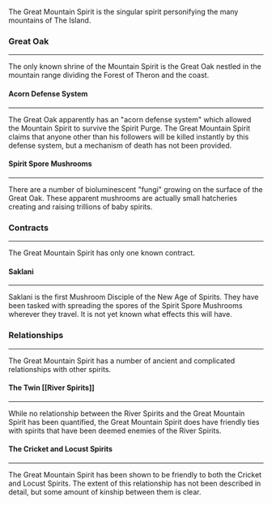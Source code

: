 The Great Mountain Spirit is the singular spirit personifying the many mountains of The Island.

### Great Oak
---
The only known shrine of the Mountain Spirit is the Great Oak nestled in the mountain range dividing the Forest of Theron and the coast.

#### Acorn Defense System
---
The Great Oak apparently has an "acorn defense system" which allowed the Mountain Spirit to survive the Spirit Purge. The Great Mountain Spirit claims that anyone other than his followers will be killed instantly by this defense system, but a mechanism of death has not been provided.

#### Spirit Spore Mushrooms
---
There are a number of bioluminescent "fungi" growing on the surface of the Great Oak. These apparent mushrooms are actually small hatcheries creating and raising trillions of baby spirits.

### Contracts
---
The Great Mountain Spirit has only one known contract.
#### Saklani
---
Saklani is the first Mushroom Disciple of the New Age of Spirits. They have been tasked with spreading the spores of the Spirit Spore Mushrooms wherever they travel. It is not yet known what effects this will have.

### Relationships
---
The Great Mountain Spirit has a number of ancient and complicated relationships with other spirits.

#### The Twin [[River Spirits]]
---
While no relationship between the River Spirits and the Great Mountain Spirit has been quantified, the Great Mountain Spirit does have friendly ties with spirits that have been deemed enemies of the River Spirits.

#### The Cricket and Locust Spirits
---
The Great Mountain Spirit has been shown to be friendly to both the Cricket and Locust Spirits. The extent of this relationship has not been described in detail, but some amount of kinship between them is clear.